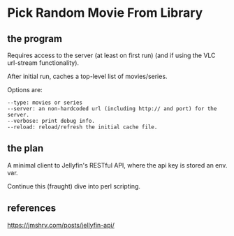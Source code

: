 # Pick Random Movie From Library

## the program

Requires access to the server (at least on first run)
(and if using the VLC url-stream functionality).

After initial run, caches a top-level list of movies/series.

Options are:
```
--type: movies or series
--server: an non-hardcoded url (including http:// and port) for the server.
--verbose: print debug info.
--reload: reload/refresh the initial cache file.
```

## the plan

A minimal client to Jellyfin's RESTful API, where the api key is stored an env. var.

Continue this (fraught) dive into perl scripting.

## references

https://jmshrv.com/posts/jellyfin-api/

